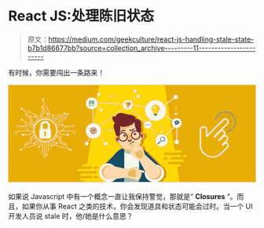 # React JS:处理陈旧状态

> 原文：<https://medium.com/geekculture/react-js-handling-stale-state-b7b1d86677bb?source=collection_archive---------11----------------------->

有时候，你需要闯出一条路来！

![](img/89be70830cabcaf6a30b0917f7c8f3fe.png)

如果说 Javascript 中有一个概念一直让我保持警觉，那就是“ **Closures** ”。而且，如果你从事 React 之类的技术，你会发现道具和状态可能会过时。当一个 UI 开发人员说 stale 时，他/她是什么意思？